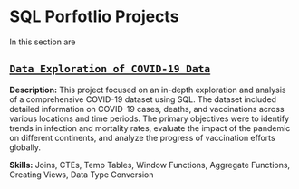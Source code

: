 # SQL Porfotlio Projects
In this section are

## [`Data Exploration of COVID-19 Data`](https://github.com/yhwach04/Portfolio/blob/main/SQL/SQL%20-%20Data%20Exploration.sql)

**Description:** This project focused on an in-depth exploration and analysis of a comprehensive COVID-19 dataset using SQL. The dataset included detailed information on COVID-19 cases, deaths, and vaccinations across various locations and time periods. The primary objectives were to identify trends in infection and mortality rates, evaluate the impact of the pandemic on different continents, and analyze the progress of vaccination efforts globally.

**Skills:** Joins, CTEs, Temp Tables, Window Functions, Aggregate Functions, Creating Views, Data Type Conversion
